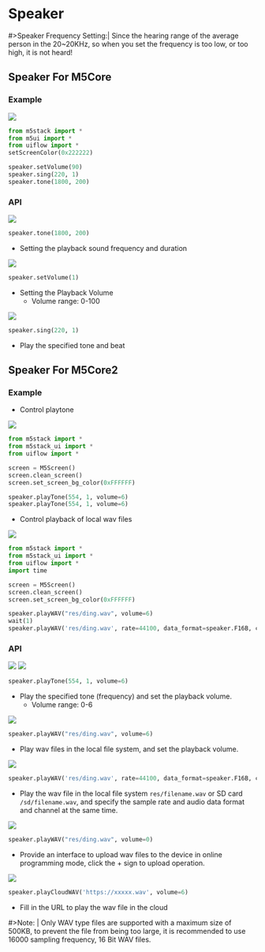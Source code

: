 # Speaker

#>Speaker Frequency Setting:| Since the hearing range of the average person in the 20~20KHz, so when you set the frequency is too low, or too high, it is not heard!

## Speaker For M5Core

### Example

<img class="blockly_svg" src="https://m5stack.oss-cn-shenzhen.aliyuncs.com/resource/docs/static/assets/img/uiflow/blockly/hardwares/speaker/uiflow_block_speaker_example.svg"> 


```python
from m5stack import *
from m5ui import *
from uiflow import *
setScreenColor(0x222222)

speaker.setVolume(90)
speaker.sing(220, 1)
speaker.tone(1800, 200)
```

### API

<img class="blockly_svg" src="https://m5stack.oss-cn-shenzhen.aliyuncs.com/resource/docs/static/assets/img/uiflow/blockly/hardwares/speaker/uiflow_block_speaker.svg"> 

```python
speaker.tone(1800, 200)
```

- Setting the playback sound frequency and duration


<img class="blockly_svg" src="https://m5stack.oss-cn-shenzhen.aliyuncs.com/resource/docs/static/assets/img/uiflow/blockly/hardwares/speaker/uiflow_block_speaker_volume.svg"> 

```python
speaker.setVolume(1)
```

- Setting the Playback Volume
  - Volume range: 0-100


<img class="blockly_svg" src="https://m5stack.oss-cn-shenzhen.aliyuncs.com/resource/docs/static/assets/img/uiflow/blockly/hardwares/speaker/uiflow_block_speaker_tone.svg"> 

```python
speaker.sing(220, 1)
```

- Play the specified tone and beat


## Speaker For M5Core2

### Example

- Control playtone

<img class="blockly_svg" src="https://m5stack.oss-cn-shenzhen.aliyuncs.com/resource/docs/static/assets/img/uiflow/blockly/hardwares/speaker/uiflow_block_core2_speaker_play_tone_example.svg"> 

```python
from m5stack import *
from m5stack_ui import *
from uiflow import *

screen = M5Screen()
screen.clean_screen()
screen.set_screen_bg_color(0xFFFFFF)

speaker.playTone(554, 1, volume=6)
speaker.playTone(554, 1, volume=6)
```


- Control playback of local wav files

<img class="blockly_svg" src="https://m5stack.oss-cn-shenzhen.aliyuncs.com/resource/docs/static/assets/img/uiflow/blockly/hardwares/speaker/uiflow_block_core2_speaker_play_local_wav_example.svg"> 

```python
from m5stack import *
from m5stack_ui import *
from uiflow import *
import time

screen = M5Screen()
screen.clean_screen()
screen.set_screen_bg_color(0xFFFFFF)

speaker.playWAV("res/ding.wav", volume=6)
wait(1)
speaker.playWAV('res/ding.wav', rate=44100, data_format=speaker.F16B, channel=speaker.CHN_LR, volume=6)
```


### API


<img class="blockly_svg" src="https://m5stack.oss-cn-shenzhen.aliyuncs.com/resource/docs/static/assets/img/uiflow/blockly/hardwares/speaker/uiflow_block_core2_speaker_play_freq.svg"> 

<img class="blockly_svg" src="https://m5stack.oss-cn-shenzhen.aliyuncs.com/resource/docs/static/assets/img/uiflow/blockly/hardwares/speaker/uiflow_block_core2_speaker_play_tone.svg"> 


```python
speaker.playTone(554, 1, volume=6)
```

- Play the specified tone (frequency) and set the playback volume.
  - Volume range: 0-6

<img class="blockly_svg" src="https://m5stack.oss-cn-shenzhen.aliyuncs.com/resource/docs/static/assets/img/uiflow/blockly/hardwares/speaker/uiflow_block_core2_speaker_play_wav_file.svg"> 

```python
speaker.playWAV("res/ding.wav", volume=6)
```

- Play wav files in the local file system, and set the playback volume.

<img class="blockly_svg" src="https://m5stack.oss-cn-shenzhen.aliyuncs.com/resource/docs/static/assets/img/uiflow/blockly/hardwares/speaker/uiflow_block_core2_speaker_play_local_wav_file_path.svg"> 

```python
speaker.playWAV('res/ding.wav', rate=44100, data_format=speaker.F16B, channel=speaker.CHN_LR, volume=6)
```

- Play the wav file in the local file system `res/filename.wav` or SD card `/sd/filename.wav`, and specify the sample rate and audio data format and channel at the same time.

<img class="blockly_svg" src="https://m5stack.oss-cn-shenzhen.aliyuncs.com/resource/docs/static/assets/img/uiflow/blockly/hardwares/speaker/uiflow_block_core2_speaker_play_upload_wav_file.svg"> 

```python
speaker.playWAV("res/ding.wav", volume=0)
```


- Provide an interface to upload wav files to the device in online programming mode, click the + sign to upload operation.


<img class="blockly_svg" src="https://m5stack.oss-cn-shenzhen.aliyuncs.com/resource/docs/static/assets/img/uiflow/blockly/hardwares/speaker/uiflow_block_core2_speaker_play_url_wav_file.svg"> 

```python
speaker.playCloudWAV('https://xxxxx.wav', volume=6)
```

- Fill in the URL to play the wav file in the cloud

#>Note: | Only WAV type files are supported with a maximum size of 500KB, to prevent the file from being too large, it is recommended to use 16000 sampling frequency, 16 Bit WAV files.


